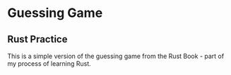 # Guessing Game
## Rust Practice

This is a simple version of the guessing game from the 
Rust Book - part of my process of learning Rust.

